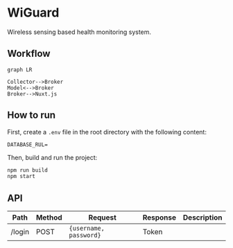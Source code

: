 # WiGuard

Wireless sensing based health monitoring system.

## Workflow

```mermaid
graph LR

Collector-->Broker
Model<-->Broker
Broker-->Nuxt.js
```

## How to run

First, create a `.env` file in the root directory with the following content:

```properties
DATABASE_RUL=
```

Then, build and run the project:

```bash
npm run build
npm start
```

## API

| Path   | Method | Request                | Response | Description |
| ------ | ------ | ---------------------- | -------- | ----------- |
| /login | POST   | `{username, password}` | Token    |             |
